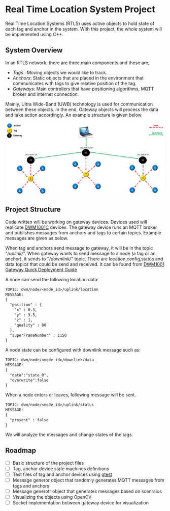 # Real Time Location System Project

Real Time Location Systems (RTLS) uses active objects to hold state of each tag and anchor in the system. With this project, the whole system will be implemented using C++. 

## System Overview

In an RTLS network, there are three main components and these are;
- *Tags* : Moving objects we would like to track. 
- *Anchors*: Static objects that are placed in the environment that communicates with tags to give relative position of the tag.
- *Gateways*: Main controllers that have positioning algorithms, MQTT broker and internet connection.

Mainly, Ultra Wide-Band (UWB) technology is used for communication between these objects. In the end, Gateway objects will process the data and take action accordingly. An example structure is given below.

![System overview](system_overview.png "system_overview")

## Project Structure

Code written will be working on gateway devices. Devices used will replicate  [DWM1001C](https://www.qorvo.com/products/p/DWM1001-DEV) devices. The gateway device runs an MQTT broker and publishes messages from anchors and tags to certain topics. Example messages are given as below.

When tag and anchors send message to gateway, it will be in the topic "*/uplink/*". When gateway wants to send message to a node (a tag or an anchor), it sends to "*/downlink/*" topic.
There are location,config,status and data topics that could be send and received. It can be found from [DWM1001 Gateway Quick Deployment Guide](https://www.qorvo.com/products/d/da007973)

A node can send the following location data:
```
TOPIC: dwm/node/<node_id>/uplink/location
MESSAGE: 
{
  "position" : {
    "x" : 0.3,
    "y" : 3.5,
    "z" : 1,
    "quality" : 80
  },
  "superFrameNumber" : 1150
}
```
A node state can be configured with downlink message such as:
```
TOPIC: dwm/node/<node_id>/downlink/data
MESSAGE: 
{
  "data":"state_0",
  "overwrite":false
}
```
When a node enters or leaves, following message will be sent.
```
TOPIC: dwm/node/<node_id>/uplink/status
MESSAGE: 
{
  "present" : false
}
```

We will analyze the messages and change states of the tags.

## Roadmap
- [ ] Basic structure of the project files
- [ ] Tag, anchor device state machines definitions
- [ ] Test files of tag and anchor devices using [gtest](https://google.github.io/googletest/)
- [ ] Message generor object that randomly generates MQTT messages from tags and anchors
- [ ] Message generotr object that generates messages based on scenraios
- [ ] Visualizing the objects using OpenCV
- [ ] Socket implementation between gateway device for visualization 